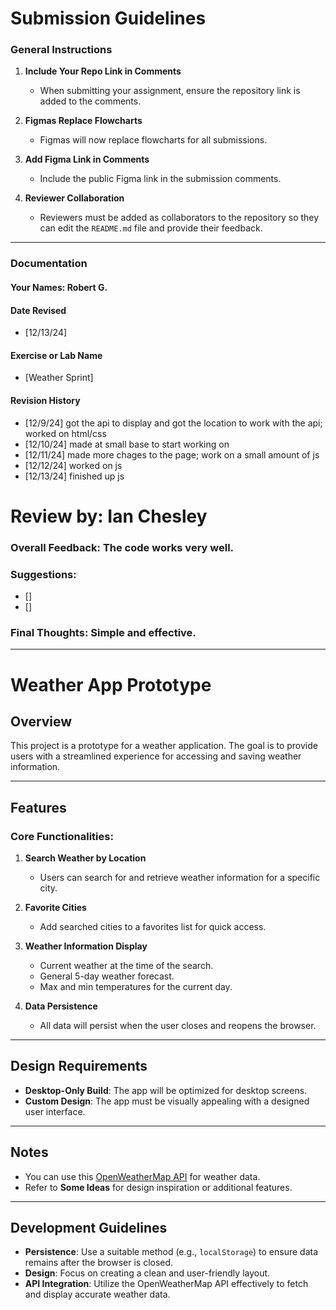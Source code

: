 # Submission Guidelines  

### General Instructions  
1. **Include Your Repo Link in Comments**  
   - When submitting your assignment, ensure the repository link is added to the comments.  

2. **Figmas Replace Flowcharts**  
   - Figmas will now replace flowcharts for all submissions.  

3. **Add Figma Link in Comments**  
   - Include the public Figma link in the submission comments.  

4. **Reviewer Collaboration**  
   - Reviewers must be added as collaborators to the repository so they can edit the `README.md` file and provide their feedback.  

---

### Documentation  

#### Your Names:  Robert G.

#### Date Revised  
- [12/13/24]  

#### Exercise or Lab Name  
- [Weather Sprint]  

#### Revision History  
- [12/9/24] got the api to display and got the location to work with the api; worked on html/css 
- [12/10/24] made at small base to start working on
- [12/11/24] made more chages to the page; work on a small amount of js
- [12/12/24] worked on js
- [12/13/24] finished up js

# Review by: Ian Chesley

### Overall Feedback:  The code works very well.


### Suggestions:
- []
- []

### Final Thoughts: Simple and effective.


---

# Weather App Prototype

## Overview
This project is a prototype for a weather application. The goal is to provide users with a streamlined experience for accessing and saving weather information.

---

## Features
### Core Functionalities:
1. **Search Weather by Location**  
   - Users can search for and retrieve weather information for a specific city.

2. **Favorite Cities**  
   - Add searched cities to a favorites list for quick access.

3. **Weather Information Display**  
   - Current weather at the time of the search.
   - General 5-day weather forecast.
   - Max and min temperatures for the current day.

4. **Data Persistence**  
   - All data will persist when the user closes and reopens the browser.

---

## Design Requirements
- **Desktop-Only Build**: The app will be optimized for desktop screens.
- **Custom Design**: The app must be visually appealing with a designed user interface.

---

## Notes
- You can use this [OpenWeatherMap API](https://openweathermap.org/) for weather data.
- Refer to **Some Ideas** for design inspiration or additional features.

---

## Development Guidelines
- **Persistence**: Use a suitable method (e.g., `localStorage`) to ensure data remains after the browser is closed.
- **Design**: Focus on creating a clean and user-friendly layout.
- **API Integration**: Utilize the OpenWeatherMap API effectively to fetch and display accurate weather data.


